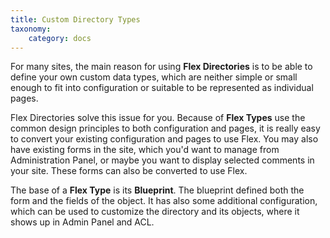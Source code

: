 ```yaml
---
title: Custom Directory Types
taxonomy:
    category: docs
---
```


For many sites, the main reason for using **Flex Directories** is to be able to define your own custom data types, which are neither simple or small enough to fit into configuration or suitable to be represented as individual pages.

Flex Directories solve this issue for you. Because of **Flex Types** use the common design principles to both configuration and pages, it is really easy to convert your existing configuration and pages to use Flex. You may also have existing forms in the site, which you'd want to manage from Administration Panel, or maybe you want to display selected comments in your site. These forms can also be converted to use Flex.

The base of a **Flex Type** is its **Blueprint**. The blueprint defined both the form and the fields of the object. It has also some additional configuration, which can be used to customize the directory and its objects, where it shows up in Admin Panel and ACL.
